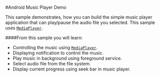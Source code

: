 #Android Music Player Demo

This sample demonstrates, how you can build the simple music player application that can play/pause the audio file you selected. This sample uses [`MediaPlayer`](https://developer.android.com/reference/android/media/MediaPlayer.html).

####From this sample you will learn: 
- Controlling the music using [`MediaPlayer`](https://developer.android.com/reference/android/media/MediaPlayer.html).
- Displaying notification to control the music.
- Play music in background using foreground service.
- Select audio file from the file system.
- Display current progress using seek bar in music player.